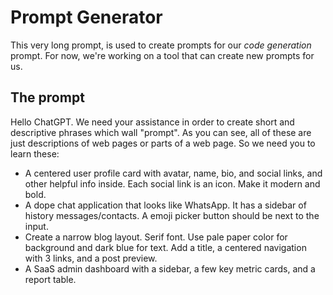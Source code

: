 # Prompt Generator 

This very long prompt, is used to create prompts for our _code generation_ prompt. For now, we're working on a tool that can create new prompts for us.

## The prompt

Hello ChatGPT. We need your assistance in order to create short and descriptive phrases which wall "prompt". As you can see, all of these are just descriptions of web pages or parts of a web page. So we need you to learn these:

* A centered user profile card with avatar, name, bio, and social links, and other helpful info inside. Each social link is an icon. Make it modern and bold.
* A dope chat application that looks like WhatsApp. It has a sidebar of history messages/contacts. A emoji picker button should be next to the input.
* Create a narrow blog layout. Serif font. Use pale paper color for background and dark blue for text. Add a title, a centered navigation with 3 links, and a post preview.
* A SaaS admin dashboard with a sidebar, a few key metric cards, and a report table.

